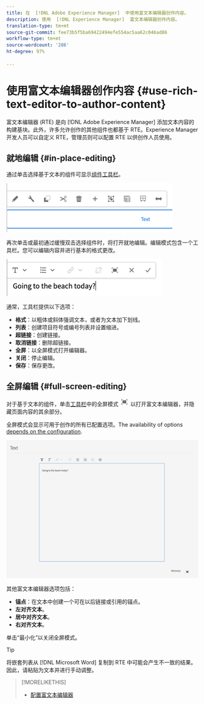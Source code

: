 ```yaml
---
title: 在  [!DNL Adobe Experience Manager]  中使用富文本编辑器创作内容。
description: 使用  [!DNL Experience Manager]  富文本编辑器创作内容。
translation-type: tm+mt
source-git-commit: fee73b5f5ba69422494efe554ac5aa62c046ad86
workflow-type: tm+mt
source-wordcount: '286'
ht-degree: 97%

---
```



# 使用富文本编辑器创作内容 {#use-rich-text-editor-to-author-content}

富文本编辑器 (RTE) 是向 [!DNL Adobe Experience Manager] 添加文本内容的构建基块。此外，许多允许创作的其他组件也都基于 RTE。Experience Manager 开发人员可以自定义 RTE，管理员则可以配置 RTE 以供创作人员使用。

## 就地编辑 {#in-place-editing}

通过单击选择基于文本的组件可显示[组件工具栏](/help/sites-cloud/authoring/fundamentals/editing-content.md#component-toolbar)。

![组件工具栏](/help/sites-cloud/authoring/assets/editing-component-toolbar.png)

再次单击或最初通过缓慢双击选择组件时，将打开就地编辑。编辑模式包含一个工具栏。您可以编辑内容并进行基本的格式更改。

![使用 RTE 就地编辑](/help/sites-cloud/authoring/assets/rte-in-place-editing.png)

通常，工具栏提供以下选项：

* **格式**：以粗体或斜体强调文本，或者为文本加下划线。
* **列表**：创建项目符号或编号列表并设置缩进。
* **超链接**：创建链接。
* **取消链接**：删除超链接。
* **全屏**：以全屏模式打开编辑器。
* **关闭**：停止编辑。
* **保存**：保存更改。

## 全屏编辑 {#full-screen-editing}

对于基于文本的组件，单击[工具栏](/help/sites-cloud/authoring/fundamentals/editing-content.md#component-toolbar)中的全屏模式 ![RTE 全屏按钮](/help/sites-cloud/authoring/assets/editing-full-screen.png) 以打开富文本编辑器，并隐藏页面内容的其余部分。

全屏模式会显示可用于创作的所有已配置选项。The availability of options [depends on the configuration](/help/implementing/developing/extending/rich-text-editor.md).

![全屏模式下的 RTE](/help/sites-cloud/authoring/assets/rte-full-screen.png)

其他富文本编辑器选项包括：

* **锚点**：在文本中创建一个可在以后链接或引用的锚点。
* **左对齐文本**。
* **居中对齐文本**。
* **右对齐文本**。

单击“最小化”以关闭全屏模式。

>[!TIP]
>
>将嵌套列表从 [!DNL Microsoft Word] 复制到 RTE 中可能会产生不一致的结果。因此，请粘贴为文本并进行手动调整。

>[!MORELIKETHIS]
>
>* [配置富文本编辑器](/help/implementing/developing/extending/rich-text-editor.md)

